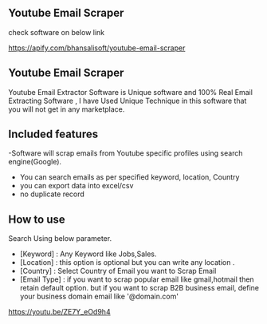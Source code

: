 
## Youtube Email Scraper

check software on below link

https://apify.com/bhansalisoft/youtube-email-scraper

## Youtube Email Scraper

Youtube Email Extractor Software is Unique software and 100% Real Email Extracting Software , I have Used Unique Technique in this software that you will not get in any marketplace.

## Included features
-Software will scrap emails from Youtube specific profiles using search engine(Google).
- You can search emails as per specified keyword, location, Country
- you can export data into excel/csv
- no duplicate record 


## How to use
Search Using below parameter.
- [Keyword] : Any Keyword like Jobs,Sales.
- [Location] : this option is optional but you can write any location .
- [Country] : Select Country of Email you want to Scrap Email
- [Email Type] : if you want to scrap popular email like gmail,hotmail then retain default option. but if you want to scrap 
B2B business email, define your business domain email like '@domain.com'

https://youtu.be/ZE7Y_eOd9h4



				  
				
